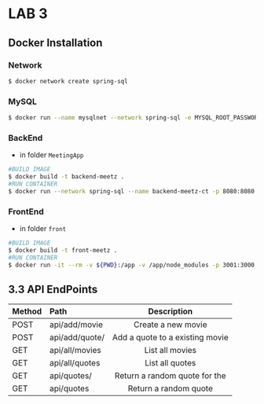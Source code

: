# LAB 3

## Docker Installation

### Network

 ```bash
$ docker network create spring-sql
```

### MySQL

 ```bash
$ docker run --name mysqlnet --network spring-sql -e MYSQL_ROOT_PASSWORD=1234 -e MYSQL_DATABASE=meetz -e MYSQL_USER=user -e MYSQL_PASSWORD=1234 -d mysql:5.7
```

### BackEnd
- in folder ```MeetingApp```
 ```bash
 #BUILD IMAGE
$ docker build -t backend-meetz .
 #RUN CONTAINER
$ docker run --network spring-sql --name backend-meetz-ct -p 8080:8080 -d backend-meetz
```

### FrontEnd
- in folder ```front```
 ```bash
 #BUILD IMAGE
$ docker build -t front-meetz .
 #RUN CONTAINER
$ docker run -it --rm -v ${PWD}:/app -v /app/node_modules -p 3001:3000 -e CHOKIDAR_USEPOLLING=true front-meetz
```





## 3.3 API EndPoints

| Method        | Path          | Description  |
| :------------- |:-------------| :-----:|
| POST     | api/add/movie | Create a new movie |
| POST     | api/add/quote/<movieId>      |   Add a quote to a existing movie |
| GET | api/all/movies      |    List all movies |
| GET | api/all/quotes      |    List all quotes |
| GET | api/quotes/<movieId>     |    Return a random quote for the <movieId>|
| GET | api/quotes      |    Return a random quote |
  
  

